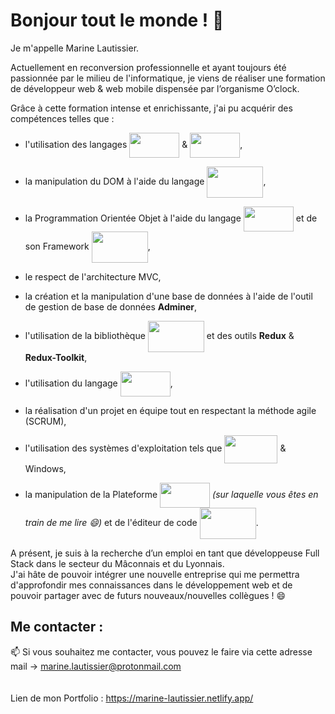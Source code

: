 # Bonjour tout le monde ! 👋  

Je m'appelle Marine Lautissier.  

Actuellement en reconversion professionnelle et ayant toujours été passionnée par le milieu de l'informatique, je viens de réaliser une formation de développeur web & web mobile dispensée par l’organisme O’clock.  

Grâce à cette formation intense et enrichissante, j'ai pu acquérir des compétences telles que :
- l'utilisation des langages <img width="80" height="40" align="center" src="https://www.vectorlogo.zone/logos/w3_html5/w3_html5-ar21.svg"/> & <img width="80" height="40" align="center" src="https://www.vectorlogo.zone/logos/w3_css/w3_css-ar21.svg"/>,
- la manipulation du DOM à l'aide du langage <img width="90" height="50" align="center" src="https://www.vectorlogo.zone/logos/javascript/javascript-ar21.svg"/>,
- la Programmation Orientée Objet à l'aide du langage <img width="80" height="40" align="center" src="https://www.vectorlogo.zone/logos/php/php-ar21.svg"/> et de son Framework <img width="90" height="50" align="center" src="https://www.vectorlogo.zone/logos/laravel/laravel-ar21.svg"/>,
- le respect de l'architecture MVC,  

- la création et la manipulation d'une base de données à l'aide de l'outil de gestion de base de données **Adminer**,
- l'utilisation de la bibliothèque <img width="90" height="50" align="center" src="https://www.vectorlogo.zone/logos/reactjs/reactjs-ar21.svg"/> et des outils **Redux** & **Redux-Toolkit**,
- l'utilisation du langage <img width="80" height="40" align="center" src="https://www.vectorlogo.zone/logos/typescriptlang/typescriptlang-ar21.svg"/>,
- la réalisation d'un projet en équipe tout en respectant la méthode agile (SCRUM),
- l'utilisation des systèmes d'exploitation tels que <img width="85" height="45" align="center" src="https://www.vectorlogo.zone/logos/linux/linux-ar21.svg"/> & Windows,
- la manipulation de la Plateforme <img width="80" height="40" align="center" src="https://www.vectorlogo.zone/logos/github/github-ar21.svg"/> *(sur laquelle vous êtes en train de me lire 😄)* et de l'éditeur de code <img width="90" height="50" align="center" src="https://www.vectorlogo.zone/logos/visualstudio_code/visualstudio_code-ar21.svg"/>.  
  
A présent, je suis à la recherche d’un emploi en tant que développeuse Full Stack dans le secteur du Mâconnais et du Lyonnais.  
J'ai hâte de pouvoir intégrer une nouvelle entreprise qui me permettra d'approfondir mes connaissances dans le développement web et de pouvoir partager avec de futurs nouveaux/nouvelles collègues ! 😄   

## Me contacter :  
  
📫 Si vous souhaitez me contacter, vous pouvez le faire via cette adresse mail -> marine.lautissier@protonmail.com  
<br/>  
Lien de mon Portfolio : 
https://marine-lautissier.netlify.app/
